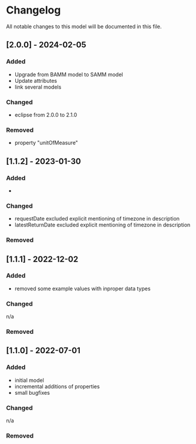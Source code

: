 # Changelog
All notable changes to this model will be documented in this file.

## [2.0.0] - 2024-02-05
### Added
- Upgrade from BAMM model to SAMM model
- Update attributes
- link several models

### Changed
- eclipse from 2.0.0 to 2.1.0

### Removed
- property "unitOfMeasure" 

## [1.1.2] - 2023-01-30
### Added
- 

### Changed
- requestDate excluded explicit mentioning of timezone in description
- latestReturnDate excluded explicit mentioning of timezone in description

### Removed


## [1.1.1] - 2022-12-02
### Added
- removed some example values with inproper data types

### Changed
n/a

### Removed

## [1.1.0] - 2022-07-01
### Added
- initial model
- incremental additions of properties
- small bugfixes

### Changed
n/a

### Removed

